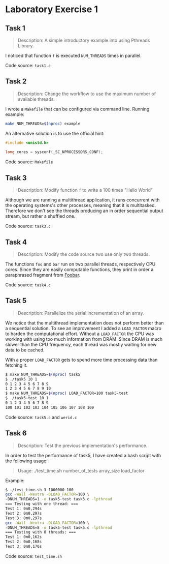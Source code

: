 # Laboratory Exercise 1

## Task 1

> Description: A simple introductory example into using Pthreads Library.

I noticed that function `f` is executed `NUM_THREADS` times in parallel.

Code source: `task1.c`

## Task 2

> Description: Change the workflow to use the maximum number of available threads.

I wrote a `Makefile` that can be configured via command line. Running example:

```bash
make NUM_THREADS=$(nproc) example
```

An alternative solution is to use the official hint:
```c
#include <unistd.h>
 
long cores = sysconf(_SC_NPROCESSORS_CONF);
```

Code source: `Makefile`

## Task 3

> Description: Modify function `f` to write a 100 times "Hello World"

Although we are running a multithread application, it runs concurrent with the
operating systems's other processes, meaning that it is multitasked. Therefore
we don't see the threads producing an in order sequential output stream, but
rather a shuffled one.

Code source: `task3.c`

## Task 4

> Description: Modify the code source two use only two threads.

The functions `foo` and `bar` run on two parallel threads, respectively CPU
cores. Since they are easily computable functions, they print in order a
paraphrased fragment from [Foobar](https://en.wikipedia.org/wiki/Foobar).

Code source: `task4.c`

## Task 5

> Description: Parallelize the serial incrementation of an array.

We notice that the multithread implementation does not perform better than a
sequential solution. To see an improvement I added a `LOAD_FACTOR` macro to
harden the computational effort. Without a `LOAD_FACTOR` the CPU was working
with using too much information from DRAM. Since DRAM is much slower than the
CPU frequency, each thread was mostly waiting for new data to be cached.

With a proper `LOAD_FACTOR` gets to spend more time processing data than
fetching it.

```bash
$ make NUM_THREADS=$(nproc) task5
$ ./task5 10 1
0 1 2 3 4 5 6 7 8 9
1 2 3 4 5 6 7 8 9 10
$ make NUM_THREADS=$(nproc) LOAD_FACTOR=100 task5-test
$ ./task5-test 10 1
0 1 2 3 4 5 6 7 8 9
100 101 102 103 104 105 106 107 108 109
```

Code source: `task5.c` and `werid.c`

## Task 6

> Description: Test the previous implementation's performance.

In order to test the performance of task5, I have created a bash script with
the following usage:

> Usage: ./test_time.sh number_of_tests array_size load_factor

Example:

```bash
$ ./test_time.sh 3 1000000 100
gcc -Wall -Wextra -DLOAD_FACTOR=100 \
-DNUM_THREADS=1 -o task5-test task5.c -lpthread
=== Testing with one thread: ===
Test 1: 0m0,294s
Test 2: 0m0,297s
Test 3: 0m0,297s
gcc -Wall -Wextra -DLOAD_FACTOR=100 \
-DNUM_THREADS=8 -o task5-test task5.c -lpthread
=== Testing with 8 threads: ===
Test 1: 0m0,162s
Test 2: 0m0,168s
Test 3: 0m0,170s
```

Code source: `test_time.sh`
